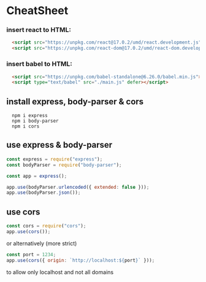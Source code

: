 # CheatSheet

### insert react to HTML:

```HTML
  <script src="https://unpkg.com/react@17.0.2/umd/react.development.js"></script>
  <script src="https://unpkg.com/react-dom@17.0.2/umd/react-dom.development.js"></script>
```

### insert babel to HTML:

```HTML
  <script src="https://unpkg.com/babel-standalone@6.26.0/babel.min.js"></script>
  <script type="text/babel" src="./main.js" defer></script>
```

## install express, body-parser & cors

```
  npm i express
  npm i body-parser
  npm i cors
```

## use express & body-parser

```js
const express = require("express");
const bodyParser = require("body-parser");

const app = express();

app.use(bodyParser.urlencoded({ extended: false }));
app.use(bodyParser.json());
```

## use cors

```js
const cors = require("cors");
app.use(cors());
```

or alternatively (more strict)

```js
const port = 1234;
app.use(cors({ origin: `http://localhost:${port}` }));
```

to allow only localhost and not all domains
